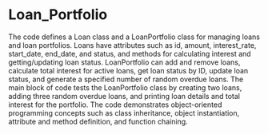 # Loan_Portfolio
The code defines a Loan class and a LoanPortfolio class for managing loans and loan portfolios.
Loans have attributes such as id, amount, interest_rate, start_date, end_date, and status, and methods for calculating interest and getting/updating loan status.
LoanPortfolio can add and remove loans, calculate total interest for active loans, get loan status by ID, update loan status, and generate a specified number of random overdue loans.
The main block of code tests the LoanPortfolio class by creating two loans, adding three random overdue loans, and printing loan details and total interest for the portfolio.
The code demonstrates object-oriented programming concepts such as class inheritance, object instantiation, attribute and method definition, and function chaining.
